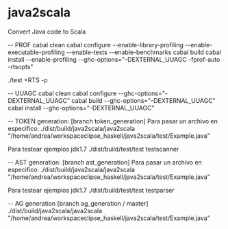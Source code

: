 # java2scala
Convert Java code to Scala

-- PROF
cabal clean
cabal configure --enable-library-profiling --enable-executable-profiling --enable-tests --enable-benchmarks
cabal build
cabal install --enable-profiling --ghc-options="-DEXTERNAL_UUAGC -fprof-auto -rtsopts"

./test +RTS -p

-- UUAGC
cabal clean
cabal configure --ghc-options="-DEXTERNAL_UUAGC"
cabal build --ghc-options="-DEXTERNAL_UUAGC"
cabal install --ghc-options="-DEXTERNAL_UUAGC"

-- TOKEN generation: [branch token_generation]
Para pasar un archivo en especifico:
./dist/build/java2scala/java2scala  "/home/andrea/workspaceclipse_haskell/java2scala/test/Example.java"

Para testear ejemplos jdk1.7 
./dist/build/test/test
testscanner


-- AST generation: [branch ast_generation]
Para pasar un archivo en especifico:
./dist/build/java2scala/java2scala  "/home/andrea/workspaceclipse_haskell/java2scala/test/Example.java"

Para testear ejemplos jdk1.7 
./dist/build/test/test
testparser

-- AG generation [branch ag_generation / master]
./dist/build/java2scala/java2scala  "/home/andrea/workspaceclipse_haskell/java2scala/test/Example.java"